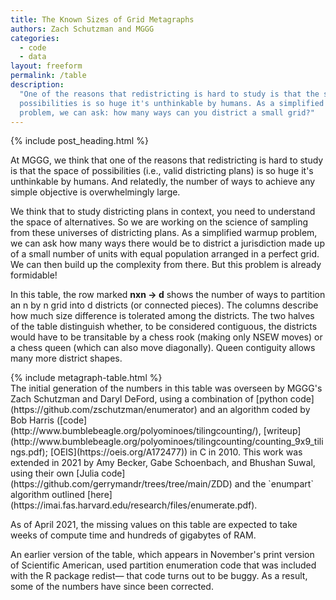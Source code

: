 ```yaml
---
title: The Known Sizes of Grid Metagraphs
authors: Zach Schutzman and MGGG
categories:
  - code
  - data
layout: freeform
permalink: /table
description:
  "One of the reasons that redistricting is hard to study is that the space of
  possibilities is so huge it's unthinkable by humans. As a simplified warmup
  problem, we can ask: how many ways can you district a small grid?"
---
```


<div class="l-content l-center" markdown="1">

{% include post_heading.html %}

At MGGG, we think that one of the reasons that redistricting is hard to study is
that the space of possibilities (i.e., valid districting plans) is so huge it's
unthinkable by humans. And relatedly, the number of ways to achieve any simple
objective is overwhelmingly large.

We think that to study districting plans in context, you need to understand the
space of alternatives. So we are working on the science of sampling from these
universes of districting plans. As a simplified warmup problem, we can ask how
many ways there would be to district a jurisdiction made up of a small number of
units with equal population arranged in a perfect grid. We can then build up the
complexity from there. But this problem is already formidable!

In this table, the row marked **nxn → d** shows the number of ways to partition
an n by n grid into d districts (or connected pieces). The columns describe how
much size difference is tolerated among the districts. The two halves of the
table distinguish whether, to be considered contiguous, the districts would have
to be transitable by a chess rook (making only NSEW moves) or a chess queen
(which can also move diagonally). Queen contiguity allows many more district
shapes.

</div>{% include metagraph-table.html %}<div class="l-center l-content" markdown="1">
The initial generation of the numbers in this table was overseen by MGGG's Zach Schutzman and Daryl DeFord, using a combination of [python code](https://github.com/zschutzman/enumerator) and an algorithm coded by Bob Harris ([code](http://www.bumblebeagle.org/polyominoes/tilingcounting/), [writeup](http://www.bumblebeagle.org/polyominoes/tilingcounting/counting_9x9_tilings.pdf); [OEIS](https://oeis.org/A172477)) in C in 2010. This work was extended in 2021 by Amy Becker, Gabe Schoenbach, and Bhushan Suwal, using their own [Julia code](https://github.com/gerrymandr/trees/tree/main/ZDD) and the `enumpart` algorithm outlined [here](https://imai.fas.harvard.edu/research/files/enumerate.pdf).

As of April 2021, the missing values on this table are expected to take weeks of compute time and hundreds of gigabytes of RAM.

An earlier version of the table, which appears in November's print version of
Scientific American, used partition enumeration code that was included with the
R package redist— that code turns out to be buggy. As a result, some of the
numbers have since been corrected.

</div>
